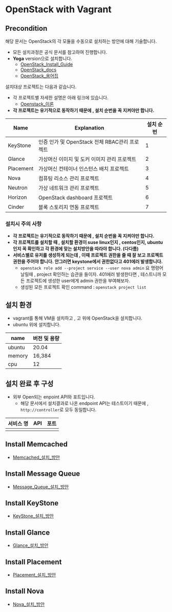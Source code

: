 # OpenStack with Vagrant
## Precondition
해당 문서는 OpenStack의 각 모듈을 수동으로 설치하는 방안에 대해 기술합니다.
- 모든 설치과정은 공식 문서를 참고하여 진행합니다.
- **Yoga** version으로 설치합니다.
    - [OpenStack_Install_Guide](https://docs.openstack.org/install-guide/)
    - [OpenStack_docs](https://docs.openstack.org/install-guide/openstack-services.html)
    - [OpenStack_용어집](https://docs.openstack.org/install-guide/common/glossary.html#term-message-queue)

설치대상 프로젝트는 다음과 같습니다.
- 각 프로젝트별 자세한 설명은 아래 링크에 있습니다.
    - [Openstack_이론](/OpenStack/%EC%9D%B4%EB%A1%A0/README.md)
- **각 프로젝트는 유기적으로 동작하기 때문에 , 설치 순번을 꼭 지켜야만 합니다.**

|Name | Explanation| 설치 순번 |
|--|--|--|
|KeyStone | 인증 인가 및 OpenStack 전체 RBAC관리 프로젝트|1|
|Glance | 가상머신 이미지 및 도커 이미지 관리 프로젝트 |2|
|Placement | 가상머신 컨테이너 인스턴스 배치 프로젝트 |3|
|Nova | 컴퓨팅 리소스 관리 프로젝트 |4|
|Neutron | 가상 네트워크 관리 프로젝트|5|
|Horizon | OpenStack dashboard 프로젝트|6|
|Cinder | 블록 스토리지 연동 프로젝트|7|

### 설치시 주의 사항
- **각 프로젝트는 유기적으로 동작하기 때문에 , 설치 순번을 꼭 지켜야만 합니다.**
- **각 프로젝트를 설치할 때 , 설치할 환경이 suse linux인지 , centos인지, ubuntu인지 꼭 확인하고 각 환경에 맞는 설치방안을 따라야 합니다. (다다름)**
- **서비스별로 유저를 생성하게 되는데 , 이때 프로젝트 권한을 줄 때 잘 보고 프로젝트 권한을 주어야 합니다. 안그러면 keystone에서 권한없다고 401에러 발생합니다.**
    - ```openstack role add --project service --user nova admin``` 요 명령어 날릴때 , project 확인하는 습관을 들이자. 401에러 발생한다면 , 테스트니까 모든 프로젝트에 생성한 user에게 admin 권한을 부여해보자.
    - 생성된 모든 프로젝트 확인 command : ```openstack project list```

## 설치 환경
- vagrant를 통해 VM을 설치하고 , 고 위에 OpenStack을 설치합니다.
- ubuntu 위에 설치합니다.

|name | 버전 및 용량| 
|--|--|
| ubuntu | 20.04 |
| memory | 16,384 |
| cpu | 12 |


## 설치 완료 후 구성
- 외부 Open되는 enpoint API와 포트입니다.
    - 해당 문서에서 설치결과로 나온 endpoint API는 테스트이기 때문에 , ```http://controller```로 모두 동일합니다.

| 서비스 명 | API | 포트 |
|--|--|--|
|  |  | |

## Install Memcached
- [Memcached_설치_방안](./Memcached.md)

## Install Message Queue
- [Message_Queue_설치_방안](./Message_Queue.md)

## Install KeyStone
- [KeyStone_설치_방안](./KeyStone.md)

## Install Glance
- [Glance_설치_방안](./Glance.md)

## Install Placement
- [Placement_설치_방안](./Placement.md)

## Install Nova
- [Nova_설치_방안](./Nova.md)